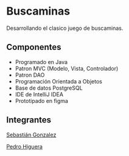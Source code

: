 # Buscaminas

Desarrollando el clasico juego de buscaminas.

## Componentes

- Programado en Java
- Patron MVC (Modelo, Vista, Controlador)
- Patron DAO
- Programación Orientada a Objetos
- Base de datos PostgreSQL
- IDE de IntelliJ IDEA
- Prototipado en figma

## Integrantes

[Sebastián Gonzalez](https://github.com/Ghostian-gif)

[Pedro Higuera](https://github.com/PedroHigueraG)
